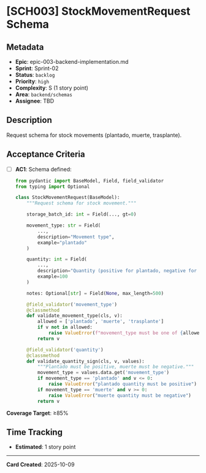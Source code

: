 # [SCH003] StockMovementRequest Schema

## Metadata

- **Epic**: epic-003-backend-implementation.md
- **Sprint**: Sprint-02
- **Status**: `backlog`
- **Priority**: `high`
- **Complexity**: S (1 story point)
- **Area**: `backend/schemas`
- **Assignee**: TBD

## Description

Request schema for stock movements (plantado, muerte, trasplante).

## Acceptance Criteria

- [ ] **AC1**: Schema defined:
  ```python
  from pydantic import BaseModel, Field, field_validator
  from typing import Optional

  class StockMovementRequest(BaseModel):
      """Request schema for stock movement."""

      storage_batch_id: int = Field(..., gt=0)

      movement_type: str = Field(
          ...,
          description="Movement type",
          example="plantado"
      )

      quantity: int = Field(
          ...,
          description="Quantity (positive for plantado, negative for muerte)",
          example=100
      )

      notes: Optional[str] = Field(None, max_length=500)

      @field_validator('movement_type')
      @classmethod
      def validate_movement_type(cls, v):
          allowed = ['plantado', 'muerte', 'trasplante']
          if v not in allowed:
              raise ValueError(f"movement_type must be one of {allowed}")
          return v

      @field_validator('quantity')
      @classmethod
      def validate_quantity_sign(cls, v, values):
          """Plantado must be positive, muerte must be negative."""
          movement_type = values.data.get('movement_type')
          if movement_type == 'plantado' and v <= 0:
              raise ValueError("plantado quantity must be positive")
          if movement_type == 'muerte' and v >= 0:
              raise ValueError("muerte quantity must be negative")
          return v
  ```

**Coverage Target**: ≥85%

## Time Tracking

- **Estimated**: 1 story point

---

**Card Created**: 2025-10-09
